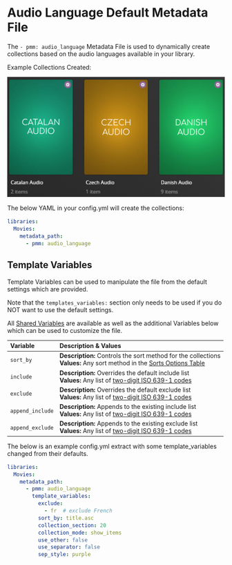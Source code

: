 # Audio Language Default Metadata File

The `- pmm: audio_language` Metadata File is used to dynamically create collections based on the audio languages available in your library.

Example Collections Created:

![](../images/audio_language.png)

The below YAML in your config.yml will create the collections:
```yaml
libraries:
  Movies:
    metadata_path:
      - pmm: audio_language
```


## Template Variables
Template Variables can be used to manipulate the file from the default settings which are provided. 

Note that the `templates_variables:` section only needs to be used if you do NOT want to use the default settings.

All [Shared Variables](../variables) are available as well as the additional Variables below which can be used to customize the file.

| Variable         | Description & Values                                                                                                                                                |
|:-----------------|:--------------------------------------------------------------------------------------------------------------------------------------------------------------------|
| `sort_by`        | **Description:** Controls the sort method for the collections<br>**Values:** Any sort method in the [Sorts Options Table](#sort-options)                            |
| `include`        | **Description:** Overrides the default include list<br>**Values:** Any list of [two-digit ISO 639-1 codes](https://en.wikipedia.org/wiki/List_of_ISO_639-1_codes)   |
| `exclude`        | **Description:** Overrides the default exclude list<br>**Values:** Any list of [two-digit ISO 639-1 codes](https://en.wikipedia.org/wiki/List_of_ISO_639-1_codes)   |
| `append_include` | **Description:** Appends to the existing include list<br>**Values:** Any list of [two-digit ISO 639-1 codes](https://en.wikipedia.org/wiki/List_of_ISO_639-1_codes) |
| `append_exclude` | **Description:** Appends to the existing exclude list<br>**Values:** Any list of [two-digit ISO 639-1 codes](https://en.wikipedia.org/wiki/List_of_ISO_639-1_codes) |

The below is an example config.yml extract with some template_variables changed  from their defaults.

```yaml
libraries:
  Movies:
    metadata_path:
      - pmm: audio_language
        template_variables:
          exclude:
            - fr  # exclude French
          sort_by: title.asc
          collection_section: 20
          collection_mode: show_items
          use_other: false
          use_separator: false
          sep_style: purple
```
